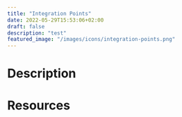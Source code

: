 ```yaml
---
title: "Integration Points"
date: 2022-05-29T15:53:06+02:00
draft: false
description: "test"
featured_image: "/images/icons/integration-points.png"
---
```


# Description

# Resources
